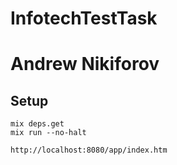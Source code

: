 # InfotechTestTask
# Andrew Nikiforov

## Setup

```
mix deps.get
mix run --no-halt

http://localhost:8080/app/index.htm
```

